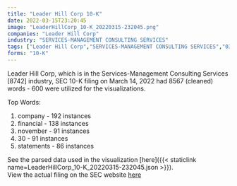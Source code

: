 ```yaml
---
title: "Leader Hill Corp 10-K"
date: 2022-03-15T23:20:45
image: "LeaderHillCorp_10-K_20220315-232045.png"
companies: "Leader Hill Corp"
industry: "SERVICES-MANAGEMENT CONSULTING SERVICES"
tags: ["Leader Hill Corp","SERVICES-MANAGEMENT CONSULTING SERVICES","03-14-2022","10-K"]
forms: "10-K"
---
```

Leader Hill Corp, which is in the Services-Management Consulting Services [8742] industry, SEC 10-K filing on March 14, 2022 had 8567 (cleaned) words - 600 were utilized for the visualizations.

Top Words:
1. company - 192 instances
2. financial - 138 instances
3. november - 91 instances
4. 30 - 91 instances
5. statements - 86 instances


See the parsed data used in the visualization [here]({{< staticlink name=LeaderHillCorp_10-K_20220315-232045.json >}}).  
View the actual filing on the SEC website [here](https://www.sec.gov/Archives/edgar/data/1723187/0001493152-22-006703.txt)